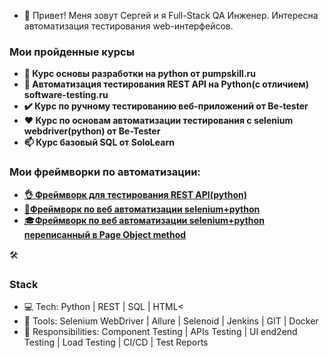 - 👋 Привет! Меня зовут Сергей и я Full-Stack QA Инженер. Интересна автоматизация тестирования web-интерфейсов.


<h3>Мои пройденные курсы</h3>

<ul> 
  <li><b>🌱 Курс основы разработки на python от pumpskill.ru</b><br/>
  <li><b>👀 Автоматизация тестирования REST API на Python(с отличием) software-testing.ru </b></a><br/>
  <li><b>✔️ Курс по ручному тестированию веб-приложений от Be-tester </b>
  <li><b>❤️ Курс по основам автоматизации тестирования с selenium webdriver(python) от Be-Tester </b>
<li><b>📫 Курс базовый SQL от SoloLearn</b></li>
</ul>

<h3>Мои фреймворки по автоматизации:</h3>

<ul> 
  <li><a href="https://github.com/RABBITPYL9/MyLearnFrameWorkAPI"><b>👌 Фреймворк для тестирования REST API(python)</a></b><br/>
  <li><a href="https://github.com/RABBITPYL9/book_store_testing"><b>💪Фреймворк по веб автоматизации selenium+python</a></b><br/>
  <li><a href="https://github.com/RABBITPYL9/book_store_POM_example">🎓<b>Фреймворк по веб автоматизации selenium+python переписанный в Page Object method</a></b><br/>
</ul>

<!---
RABBITPYL9/RABBITPYL9 is a ✨ special ✨ repository because its `README.md` (this file) appears on your GitHub profile.
You can click the Preview link to take a look at your changes.
--->


🛠 <h3>Stack</h3>
<ul>
<li>💻 Tech:   Python | REST | SQL | HTML<
<li>🔧 Tools:  Selenium WebDriver | Allure | Selenoid | Jenkins | GIT | Docker
<li>🔨 Responsibilities:   Component Testing | APIs Testing | UI end2end Testing | Load Testing | CI/CD | Test Reports
</ul>
                                             
